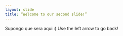 ```yaml
---
layout: slide
title: “Welcome to our second slide!”
---
```

Supongo que sera aqui :)
Use the left arrow to go back!
